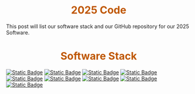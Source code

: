 <div>
<div align="center">
<h1><span style="color:#bf5700">2025 Code</span></h1>
</div>
This post will list our software stack and our GitHub repository for our 2025 Software.

<div>
<div align="center">
<h1><span style="color:#bf5700">Software Stack</span></h1>
</div>


[![Static Badge](https://img.shields.io/badge/WPILib-LLK?style=for-the-badge&label=S&labelColor=Bf5700&color=000000)](https://docs.wpilib.org/en/stable/)
[![Static Badge](https://img.shields.io/badge/DogLog-LLK?style=for-the-badge&label=o&labelColor=Bf5700&color=000000)](https://doglog.dev/)
[![Static Badge](https://img.shields.io/badge/PhotonVision-LLK?style=for-the-badge&label=F&labelColor=Bf5700&color=000000)](https://photonvision.org/)
[![Static Badge](https://img.shields.io/badge/PathPlanner-LLK?style=for-the-badge&label=T&labelColor=Bf5700&color=000000)](https://pathplanner.dev/home.html)
[![Static Badge](https://img.shields.io/badge/phoenix_6-LLK?style=for-the-badge&label=w&labelColor=Bf5700&color=000000)](https://v6.docs.ctr-electronics.com/en/stable/)
[![Static Badge](https://img.shields.io/badge/Advantage_Scope-LLK?style=for-the-badge&label=a&labelColor=Bf5700&color=000000)](https://docs.advantagescope.org/)
[![Static Badge](https://img.shields.io/badge/choreo-LLK?style=for-the-badge&label=r&labelColor=Bf5700&color=000000)](https://choreo.autos/)
[![Static Badge](https://img.shields.io/badge/Elastic-LLK?style=for-the-badge&label=E&labelColor=Bf5700&color=000000)](https://github.com/Gold872/elastic-dashboard)
[![Static Badge](https://img.shields.io/badge/2025_Robot_Code-github?style=for-the-badge&logo=github&logoColor=000000&labelColor=bf5700&color=000000)](https://github.com/LynkRobotics/RobotCode2025) 
